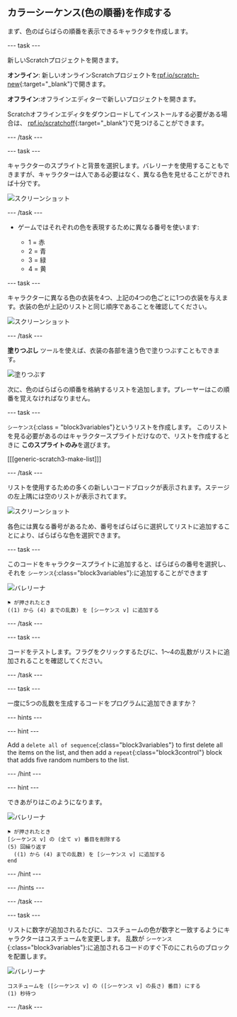 ## カラーシーケンス(色の順番)を作成する

まず、色のばらばらの順番を表示できるキャラクタを作成します。

\--- task \---

新しいScratchプロジェクトを開きます。

**オンライン**: 新しいオンラインScratchプロジェクトを[rpf.io/scratch-new](https://rpf.io/scratch-new){:target="_blank"}で開きます。

**オフライン**:オフラインエディターで新しいプロジェクトを開きます。

Scratchオフラインエディタをダウンロードしてインストールする必要がある場合は、 [rpf.io/scratchoff](https://rpf.io/scratchoff){:target="_blank"}で見つけることができます。

\--- /task \---

\--- task \---

キャラクターのスプライトと背景を選択します。バレリーナを使用することもできますが、キャラクターは人である必要はなく、異なる色を見せることができれば十分です。

![スクリーンショット](images/colour-sprite.png)

\--- /task \---

+ ゲームではそれぞれの色を表現するために異なる番号を使います:
    
    + 1 = 赤
    + 2 = 青
    + 3 = 緑
    + 4 = 黄

\--- task \---

キャラクターに異なる色の衣装を4つ、上記の4つの色ごとに1つの衣装を与えます。衣装の色が上記のリストと同じ順序であることを確認してください。

![スクリーンショット](images/colour-costume.png)

\--- /task \---

**塗りつぶし** ツールを使えば、衣装の各部を違う色で塗りつぶすこともできます。

![塗りつぶす](images/color-a-shape.png)

次に、色のばらばらの順番を格納するリストを追加します。プレーヤーはこの順番を覚えなければなりません。

\--- task \---

`シーケンス`{:class = "block3variables"}というリストを作成します。 このリストを見る必要があるのはキャラクタースプライトだけなので、リストを作成するときに **このスプライトのみ**を選びます。

[[[generic-scratch3-make-list]]]

\--- /task \---

リストを使用するための多くの新しいコードブロックが表示されます。ステージの左上隅には空のリストが表示されてます。

![スクリーンショット](images/colour-list-blocks-annotated.png)

各色には異なる番号があるため、番号をばらばらに選択してリストに追加することにより、ばらばらな色を選択できます。

\--- task \---

このコードをキャラクタースプライトに追加すると、ばらばらの番号を選択し、それを `シーケンス`{:class="block3variables"}:に追加することができます

![バレリーナ](images/ballerina.png)

```blocks3
⚑ が押されたとき
((1) から (4) までの乱数) を [シーケンス v] に追加する
```

\--- /task \---

\--- task \---

コードをテストします。フラグをクリックするたびに、1〜4の乱数がリストに追加されることを確認してください。

\--- /task \---

\--- task \---

一度に5つの乱数を生成するコードをプログラムに追加できますか？

\--- hints \---

\--- hint \---

Add a `delete all of sequence`{:class="block3variables"} to first delete all the items on the list, and then add a `repeat`{:class="block3control"} block that adds five random numbers to the list.

\--- /hint \---

\--- hint \---

できあがりはこのようになります。

![バレリーナ](images/ballerina.png)

```blocks3
⚑ が押されたとき
[シーケンス v] の (全て v) 番目を削除する
(5) 回繰り返す 
  ((1) から (4) までの乱数) を [シーケンス v] に追加する
end
```

\--- /hint \---

\--- /hints \---

\--- /task \---

\--- task \---

リストに数字が追加されるたびに、コスチュームの色が数字と一致するようにキャラクターはコスチュームを変更します。 乱数が `シーケンス`{:class="block3variables"}:に追加されるコードのすぐ下のにこれらのブロックを配置します。

![バレリーナ](images/ballerina.png)

```blocks3
コスチュームを ([シーケンス v] の ([シーケンス v] の長さ) 番目) にする
(1) 秒待つ
```

\--- /task \---